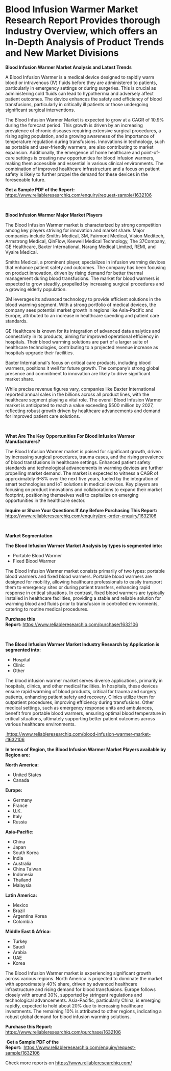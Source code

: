 <p><h1>Blood Infusion Warmer Market Research Report Provides thorough Industry Overview, which offers an In-Depth Analysis of Product Trends and New Market Divisions</h1></p><p><strong>Blood Infusion Warmer Market Analysis and Latest Trends</strong></p>
<p><p>A Blood Infusion Warmer is a medical device designed to rapidly warm blood or intravenous (IV) fluids before they are administered to patients, particularly in emergency settings or during surgeries. This is crucial as administering cold fluids can lead to hypothermia and adversely affect patient outcomes. The device enhances the safety and efficiency of blood transfusions, particularly in critically ill patients or those undergoing significant surgical interventions.</p><p>The Blood Infusion Warmer Market is expected to grow at a CAGR of 10.9% during the forecast period. This growth is driven by an increasing prevalence of chronic diseases requiring extensive surgical procedures, a rising aging population, and a growing awareness of the importance of temperature regulation during transfusions. Innovations in technology, such as portable and user-friendly warmers, are also contributing to market expansion. Additionally, the emergence of home healthcare and point-of-care settings is creating new opportunities for blood infusion warmers, making them accessible and essential in various clinical environments. The combination of improved healthcare infrastructure and a focus on patient safety is likely to further propel the demand for these devices in the foreseeable future.</p></p>
<p><strong>Get a Sample PDF of the Report:&nbsp;</strong> <a href="https://www.reliableresearchiq.com/enquiry/request-sample/1632106?utm_campaign=2883&utm_medium=2&utm_source=Github&utm_content=ia&utm_term=04032025&utm_id=blood-infusion-warmer">https://www.reliableresearchiq.com/enquiry/request-sample/1632106</a></p>
<p>&nbsp;</p>
<p><strong>Blood Infusion Warmer Major Market Players</strong></p>
<p><p>The Blood Infusion Warmer market is characterized by strong competition among key players striving for innovation and market share. Major companies include Smiths Medical, 3M, Fairmont Medical, Vision Meditech, Armstrong Medical, QinFlow, Keewell Medical Technology, The 37Company, GE Healthcare, Baxter International, Narang Medical Limited, REMI, and Vyaire Medical.</p><p>Smiths Medical, a prominent player, specializes in infusion warming devices that enhance patient safety and outcomes. The company has been focusing on product innovation, driven by rising demand for better thermal management during blood transfusions. The market for blood warmers is expected to grow steadily, propelled by increasing surgical procedures and a growing elderly population.</p><p>3M leverages its advanced technology to provide efficient solutions in the blood warming segment. With a strong portfolio of medical devices, the company sees potential market growth in regions like Asia-Pacific and Europe, attributed to an increase in healthcare spending and patient care standards.</p><p>GE Healthcare is known for its integration of advanced data analytics and connectivity in its products, aiming for improved operational efficiency in hospitals. Their blood warming solutions are part of a larger suite of healthcare technologies, contributing to a projected revenue increase as hospitals upgrade their facilities.</p><p>Baxter International's focus on critical care products, including blood warmers, positions it well for future growth. The company’s strong global presence and commitment to innovation are likely to drive significant market share.</p><p>While precise revenue figures vary, companies like Baxter International reported annual sales in the billions across all product lines, with the healthcare segment playing a vital role. The overall Blood Infusion Warmer market is anticipated to reach a value exceeding $500 million by 2027, reflecting robust growth driven by healthcare advancements and demand for improved patient care solutions.</p></p>
<p>&nbsp;</p>
<p><strong>What Are The Key Opportunities For Blood Infusion Warmer Manufacturers?</strong></p>
<p><p>The Blood Infusion Warmer market is poised for significant growth, driven by increasing surgical procedures, trauma cases, and the rising prevalence of blood transfusions in healthcare settings. Enhanced patient safety standards and technological advancements in warming devices are further propelling market demand. The market is expected to witness a CAGR of approximately 6-8% over the next five years, fueled by the integration of smart technologies and IoT solutions in medical devices. Key players are focusing on product innovations and collaborations to expand their market footprint, positioning themselves well to capitalize on emerging opportunities in the healthcare sector.</p></p>
<p><strong>Inquire or Share Your Questions If Any Before Purchasing This Report:</strong> <a href="https://www.reliableresearchiq.com/enquiry/pre-order-enquiry/1632106?utm_campaign=2883&utm_medium=2&utm_source=Github&utm_content=ia&utm_term=04032025&utm_id=blood-infusion-warmer">https://www.reliableresearchiq.com/enquiry/pre-order-enquiry/1632106</a></p>
<p>&nbsp;</p>
<p><strong>Market Segmentation</strong></p>
<p><strong>The Blood Infusion Warmer Market Analysis by types is segmented into:</strong></p>
<p><ul><li>Portable Blood Warmer</li><li>Fixed Blood Warmer</li></ul></p>
<p><p>The Blood Infusion Warmer market consists primarily of two types: portable blood warmers and fixed blood warmers. Portable blood warmers are designed for mobility, allowing healthcare professionals to easily transport them to emergency sites or during patient transfers, enhancing rapid response in critical situations. In contrast, fixed blood warmers are typically installed in healthcare facilities, providing a stable and reliable solution for warming blood and fluids prior to transfusion in controlled environments, catering to routine medical procedures.</p></p>
<p><strong>Purchase this Report:&nbsp;</strong><a href="https://www.reliableresearchiq.com/purchase/1632106?utm_campaign=2883&utm_medium=2&utm_source=Github&utm_content=ia&utm_term=04032025&utm_id=blood-infusion-warmer">https://www.reliableresearchiq.com/purchase/1632106</a></p>
<p>&nbsp;</p>
<p><strong>The Blood Infusion Warmer Market Industry Research by Application is segmented into:</strong></p>
<p><ul><li>Hospital</li><li>Clinic</li><li>Other</li></ul></p>
<p><p>The blood infusion warmer market serves diverse applications, primarily in hospitals, clinics, and other medical facilities. In hospitals, these devices ensure rapid warming of blood products, critical for trauma and surgery patients, enhancing patient safety and recovery. Clinics utilize them for outpatient procedures, improving efficiency during transfusions. Other medical settings, such as emergency response units and ambulances, benefit from portable blood warmers, ensuring optimal blood temperature in critical situations, ultimately supporting better patient outcomes across various healthcare environments.</p></p>
<p><a href="https://www.reliableresearchiq.com/blood-infusion-warmer-market-r1632106?utm_campaign=2883&utm_medium=2&utm_source=Github&utm_content=ia&utm_term=04032025&utm_id=blood-infusion-warmer">&nbsp;https://www.reliableresearchiq.com/blood-infusion-warmer-market-r1632106</a></p>
<p><strong>In terms of Region, the Blood Infusion Warmer Market Players available by Region are:</strong></p>
<p>
    <p> <strong> North America: </strong>
        <ul>
            <li>United States</li>
            <li>Canada</li>
        </ul>
        </p> 
    <p> <strong> Europe: </strong>
        <ul>
            <li>Germany</li>
            <li>France</li>
            <li>U.K.</li>
            <li>Italy</li>
            <li>Russia</li>
        </ul>
        </p> 
    <p> <strong> Asia-Pacific: </strong>
        <ul>
            <li>China</li>
            <li>Japan</li>
            <li>South Korea</li>
            <li>India</li>
            <li>Australia</li>
            <li>China Taiwan</li>
            <li>Indonesia</li>
            <li>Thailand</li>
            <li>Malaysia</li>
        </ul>
        </p> 
    <p> <strong> Latin America: </strong>
        <ul>
            <li>Mexico</li>
            <li>Brazil</li>
            <li>Argentina Korea</li>
            <li>Colombia</li>
        </ul>
        </p> 
    <p> <strong> Middle East & Africa: </strong>
        <ul>
            <li>Turkey</li>
            <li>Saudi</li>
            <li>Arabia</li>
            <li>UAE</li>
            <li>Korea</li>
        </ul>
    </p>
    </p>
<p><p>The Blood Infusion Warmer market is experiencing significant growth across various regions. North America is projected to dominate the market with approximately 40% share, driven by advanced healthcare infrastructure and rising demand for blood transfusions. Europe follows closely with around 30%, supported by stringent regulations and technological advancements. Asia-Pacific, particularly China, is emerging rapidly, expected to hold about 20% due to increasing healthcare investments. The remaining 10% is attributed to other regions, indicating a robust global demand for blood infusion warming solutions.</p></p>
<p><strong>Purchase this Report: </strong><a href="https://www.reliableresearchiq.com/purchase/1632106?utm_campaign=2883&utm_medium=2&utm_source=Github&utm_content=ia&utm_term=04032025&utm_id=blood-infusion-warmer">https://www.reliableresearchiq.com/purchase/1632106</a></p>
<p>&nbsp;<strong>Get a Sample PDF of the Report:&nbsp;&nbsp;</strong><a href="https://www.reliableresearchiq.com/enquiry/request-sample/1632106?utm_campaign=2883&utm_medium=2&utm_source=Github&utm_content=ia&utm_term=04032025&utm_id=blood-infusion-warmer">https://www.reliableresearchiq.com/enquiry/request-sample/1632106</a></p>
<p><strong></strong></p>
<p>Check more reports on <a href="https://www.reliableresearchiq.com/?utm_campaign=2883&utm_medium=2&utm_source=Github&utm_content=ia&utm_term=04032025&utm_id=blood-infusion-warmer">https://www.reliableresearchiq.com/</a></p>